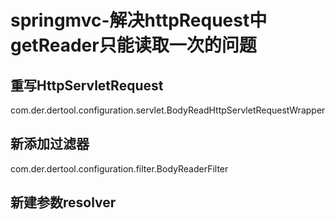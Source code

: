 # springmvc-解决httpRequest中getReader只能读取一次的问题

## 重写HttpServletRequest
com.der.dertool.configuration.servlet.BodyReadHttpServletRequestWrapper

## 新添加过滤器
com.der.dertool.configuration.filter.BodyReaderFilter

## 新建参数resolver